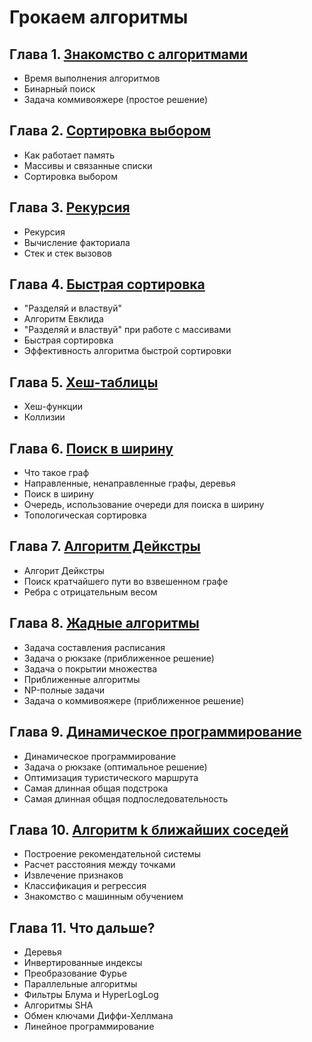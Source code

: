 # Грокаем алгоритмы

## Глава 1. [Знакомство с алгоритмами](./Chapter-1#readme)

* Время выполнения алгоритмов
* Бинарный поиск
* Задача коммивояжере (простое решение)

## Глава 2. [Сортировка выбором](./Chapter-2#readme)

* Как работает память
* Массивы и связанные списки
* Сортировка выбором

## Глава 3. [Рекурсия](./Chapter-3#readme)

* Рекурсия
* Вычисление факториала
* Стек и стек вызовов

## Глава 4. [Быстрая сортировка](./Chapter-4#readme)

* "Разделяй и властвуй"
* Алгоритм Евклида
* "Разделяй и властвуй" при работе с массивами
* Быстрая сортировка
* Эффективность алгоритма быстрой сортировки

## Глава 5. [Хеш-таблицы](./Chapter-5#readme)

* Хеш-функции
* Коллизии

## Глава 6. [Поиск в ширину](./Chapter-6#readme)

* Что такое граф
* Направленные, ненаправленные графы, деревья
* Поиск в ширину
* Очередь, использование очереди для поиска в ширину
* Топологическая сортировка

## Глава 7. [Алгоритм Дейкстры](./Chapter-7#readme)

* Алгорит Дейкстры
* Поиск кратчайшего пути во взвешенном графе
* Ребра с отрицательным весом

## Глава 8. [Жадные алгоритмы](./Chapter-8#readme)

* Задача составления расписания
* Задача о рюкзаке (приближенное решение)
* Задача о покрытии множества
* Приближенные алгоритмы
* NP-полные задачи
* Задача о коммивояжере (приближенное решение)

## Глава 9. [Динамическое программирование](./Chapter-9#readme)

* Динамическое программирование
* Задача о рюкзаке (оптимальное решение)
* Оптимизация туристического маршрута
* Самая длинная общая подстрока
* Самая длинная общая подпоследовательность

## Глава 10. [Алгоритм k ближайших соседей](./Chapter-10#readme)

* Построение рекомендательной системы
* Расчет расстояния между точками
* Извлечение признаков
* Классификация и регрессия
* Знакомство с машинным обучением

## Глава 11. Что дальше?

* Деревья
* Инвертированные индексы
* Преобразование Фурье
* Параллельные алгоритмы
* Фильтры Блума и HyperLogLog
* Алгоритмы SHA
* Обмен ключами Диффи-Хеллмана
* Линейное программирование

